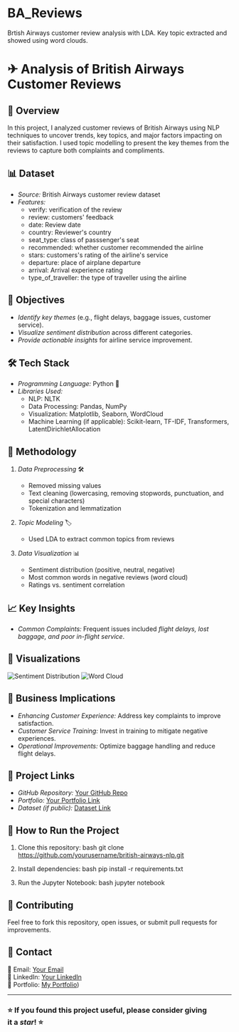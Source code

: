 # BA_Reviews
Brtish Airways customer review analysis with LDA. Key topic extracted and showed using word clouds.
# ✈ Analysis of British Airways Customer Reviews

## 📌 Overview
In this project, I analyzed customer reviews of British Airways using NLP techniques to uncover trends, key topics, and major factors impacting on their satisfaction. I used topic modelling to present the key themes from the reviews to capture both complaints and compliments.

## 📊 Dataset
- *Source:* British Airways customer review dataset
- *Features:*
  - verify: verification of the review
  - review: customers' feedback 
  - date: Review date
  - country: Reviewer's country
  - seat_type: class of passsenger's seat
  - recommended: whether customer recommended the airline
  - stars: customers's rating of the airline's service
  - departure: place of airplane departure
  - arrival: Arrival experience rating
  - type_of_traveller: the type of traveller using the airline

## 🎯 Objectives
- *Identify key themes* (e.g., flight delays, baggage issues, customer service).
- *Visualize sentiment distribution* across different categories.
- *Provide actionable insights* for airline service improvement.

## 🛠 Tech Stack
- *Programming Language:* Python 🐍
- *Libraries Used:*
  - NLP: NLTK
  - Data Processing: Pandas, NumPy
  - Visualization: Matplotlib, Seaborn, WordCloud
  - Machine Learning (if applicable): Scikit-learn, TF-IDF, Transformers, LatentDirichletAllocation

## 🚀 Methodology
1. *Data Preprocessing* 🛠
   - Removed missing values
   - Text cleaning (lowercasing, removing stopwords, punctuation, and special characters)
   - Tokenization and lemmatization

3. *Topic Modeling* 🏷
   - Used LDA to extract common topics from reviews

4. *Data Visualization* 📊
   - Sentiment distribution (positive, neutral, negative)
   - Most common words in negative reviews (word cloud)
   - Ratings vs. sentiment correlation

## 📈 Key Insights
- *Common Complaints:* Frequent issues included *flight delays, lost baggage, and poor in-flight service*.

## 📸 Visualizations
![Sentiment Distribution](images/sentiment_distribution.png)
![Word Cloud](images/word_cloud.png)

## 🎯 Business Implications
- *Enhancing Customer Experience:* Address key complaints to improve satisfaction.
- *Customer Service Training:* Invest in training to mitigate negative experiences.
- *Operational Improvements:* Optimize baggage handling and reduce flight delays.

## 🔗 Project Links
- *GitHub Repository:* [Your GitHub Repo](#)
- *Portfolio:* [Your Portfolio Link](#)
- *Dataset (if public):* [Dataset Link](#)

## 📌 How to Run the Project
1. Clone this repository:
   bash
   git clone https://github.com/yourusername/british-airways-nlp.git
   
2. Install dependencies:
   bash
   pip install -r requirements.txt
   
3. Run the Jupyter Notebook:
   bash
   jupyter notebook
   

## 🤝 Contributing
Feel free to fork this repository, open issues, or submit pull requests for improvements.

## 📩 Contact
📧 Email: [Your Email](kolawoleadesh@gmail.com)  
💼 LinkedIn: [Your LinkedIn](https://www.linkedin.com/in/kolawolejegede/)  
🔗 Portfolio: [My Portfolio](https://www.datascienceportfol.io/Kolawole_Adesh))

---
### ⭐ If you found this project useful, please consider giving it a *star*! ⭐
